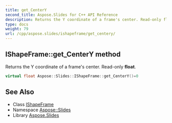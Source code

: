 ```yaml
---
title: get_CenterY
second_title: Aspose.Slides for C++ API Reference
description: Returns the Y coordinate of a frame's center. Read-only float.
type: docs
weight: 79
url: /cpp/aspose.slides/ishapeframe/get_centery/
---
```

## IShapeFrame::get_CenterY method


Returns the Y coordinate of a frame's center. Read-only **float**.

```cpp
virtual float Aspose::Slides::IShapeFrame::get_CenterY()=0
```

## See Also

* Class [IShapeFrame](../)
* Namespace [Aspose::Slides](../../)
* Library [Aspose.Slides](../../../)
